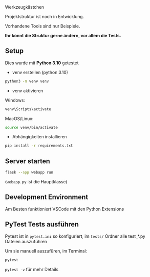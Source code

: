 Werkzeugkästchen

Projektstruktur ist noch in Entwicklung.

Vorhandene Tools sind nur Beispiele.

**Ihr könnt die Struktur gerne ändern, vor allem die Tests.**

## Setup

Dies wurde mit **Python 3.10** getestet

- venv erstellen (python 3.10)

```sh
python3 -m venv venv
```

- venv aktivieren

Windows:
```sh
venv\Scripts\activate
```

MacOS/Linux:
```sh
source venv/bin/activate
```

- Abhängigkeiten installieren

```sh
pip install -r requirements.txt
```


## Server starten

```sh
flask --app webapp run
```

(`webapp.py` ist die Hauptklasse)

## Development Environment

Am Besten funktioniert VSCode mit den Python Extensions

## PyTest Tests ausführen

Pytest ist in `pytest.ini` so konfiguriert, im `tests/` Ordner alle test_*.py Dateien auszuführen

Um sie manuell auszufüren, im Terminal:

```sh
pytest
```

`pytest -v` für mehr Details.

